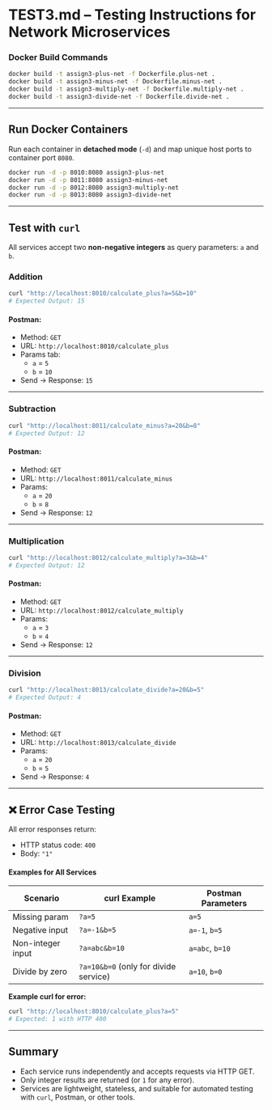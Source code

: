 # TEST3.md – Testing Instructions for Network Microservices

### Docker Build Commands

```bash
docker build -t assign3-plus-net -f Dockerfile.plus-net .
docker build -t assign3-minus-net -f Dockerfile.minus-net .
docker build -t assign3-multiply-net -f Dockerfile.multiply-net .
docker build -t assign3-divide-net -f Dockerfile.divide-net .
```

---

## Run Docker Containers

Run each container in **detached mode** (`-d`) and map unique host ports to container port `8080`.

```bash
docker run -d -p 8010:8080 assign3-plus-net
docker run -d -p 8011:8080 assign3-minus-net
docker run -d -p 8012:8080 assign3-multiply-net
docker run -d -p 8013:8080 assign3-divide-net
```

---

## Test with `curl`

All services accept two **non-negative integers** as query parameters: `a` and `b`.

### Addition

```bash
curl "http://localhost:8010/calculate_plus?a=5&b=10"
# Expected Output: 15
```

#### Postman:
- Method: `GET`
- URL: `http://localhost:8010/calculate_plus`
- Params tab:
  - `a` = `5`
  - `b` = `10`
- Send → Response: `15`

---

### Subtraction

```bash
curl "http://localhost:8011/calculate_minus?a=20&b=8"
# Expected Output: 12
```

#### Postman:
- Method: `GET`
- URL: `http://localhost:8011/calculate_minus`
- Params:
  - `a` = `20`
  - `b` = `8`
- Send → Response: `12`

---

### Multiplication

```bash
curl "http://localhost:8012/calculate_multiply?a=3&b=4"
# Expected Output: 12
```
#### Postman:
- Method: `GET`
- URL: `http://localhost:8012/calculate_multiply`
- Params:
  - `a` = `3`
  - `b` = `4`
- Send → Response: `12`

---

### Division

```bash
curl "http://localhost:8013/calculate_divide?a=20&b=5"
# Expected Output: 4
```
#### Postman:
- Method: `GET`
- URL: `http://localhost:8013/calculate_divide`
- Params:
  - `a` = `20`
  - `b` = `5`
- Send → Response: `4`

---

## ❌ Error Case Testing

All error responses return:
- HTTP status code: `400`
- Body: `"1"`

#### Examples for All Services

| Scenario             | curl Example                                             | Postman Parameters       |
|----------------------|----------------------------------------------------------|--------------------------|
| Missing param        | `?a=5`                                                   | `a=5`                    |
| Negative input       | `?a=-1&b=5`                                              | `a=-1`, `b=5`            |
| Non-integer input    | `?a=abc&b=10`                                            | `a=abc`, `b=10`          |
| Divide by zero       | `?a=10&b=0` (only for divide service)                    | `a=10`, `b=0`            |

**Example curl for error:**
```bash
curl "http://localhost:8010/calculate_plus?a=5"
# Expected: 1 with HTTP 400
```

---

##  Summary

- Each service runs independently and accepts requests via HTTP GET.
- Only integer results are returned (or `1` for any error).
- Services are lightweight, stateless, and suitable for automated testing with `curl`, Postman, or other tools.

